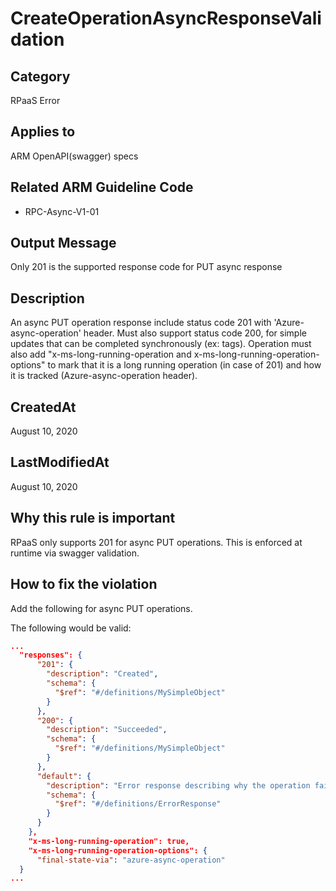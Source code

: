 # CreateOperationAsyncResponseValidation

## Category

RPaaS Error

## Applies to

ARM OpenAPI(swagger) specs

## Related ARM Guideline Code

- RPC-Async-V1-01

## Output Message

Only 201 is the supported response code for PUT async response

## Description

An async PUT operation response include status code 201 with 'Azure-async-operation' header. Must also support status code 200, for simple updates that can be completed synchronously (ex: tags). Operation must also add "x-ms-long-running-operation and x-ms-long-running-operation-options" to mark that it is a long running operation (in case of 201) and how it is tracked (Azure-async-operation header).

## CreatedAt

August 10, 2020

## LastModifiedAt

August 10, 2020

## Why this rule is important

RPaaS only supports 201 for async PUT operations. This is enforced at runtime via swagger validation.

## How to fix the violation

Add the following for async PUT operations.

The following would be valid:

```json
...
  "responses": {
      "201": {
        "description": "Created",
        "schema": {
          "$ref": "#/definitions/MySimpleObject"
        }
      },
      "200": {
        "description": "Succeeded",
        "schema": {
          "$ref": "#/definitions/MySimpleObject"
        }
      },
      "default": {
        "description": "Error response describing why the operation failed.",
        "schema": {
          "$ref": "#/definitions/ErrorResponse"
        }
      }
    },
    "x-ms-long-running-operation": true,
    "x-ms-long-running-operation-options": {
      "final-state-via": "azure-async-operation"
  }
...
```
